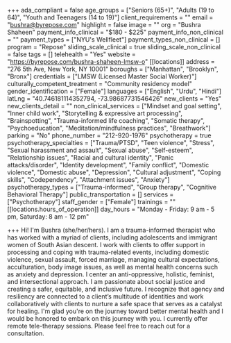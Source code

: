 +++
ada_compliant = false
age_groups = ["Seniors (65+)", "Adults (19 to 64)", "Youth and Teenagers (14 to 19)"]
client_requirements = ""
email = "bushra@byrepose.com"
highlight = false
image = ""
org = "Bushra Shaheen"
payment_info_clinical = "$180 - $225"
payment_info_non_clinical = ""
payment_types = ["NYU's Wellfleet"]
payment_types_non_clinical = []
program = "Repose"
sliding_scale_clinical = true
sliding_scale_non_clinical = false
tags = []
telehealth = "Yes"
website = "https://byrepose.com/bushra-shaheen-lmsw-o"
[[locations]]
address = "276 5th Ave, New York, NY 10001"
boroughs = ["Manhattan", "Brooklyn", "Bronx"]
credentials = ["LMSW (Licensed Master Social Worker)"]
culturally_competent_treatment = "Community residency model"
gender_identification = ["Female"]
languages = ["English", "Urdu", "Hindi"]
latLng = "40.746181114352794, -73.98687731546426"
new_clients = "Yes"
new_clients_detail = ""
non_clinical_services = ["Mindset and goal setting", "Inner child work", "Storytelling & expressive art processing", "Brainspotting", "Trauma-informed life coaching", "Somatic therapy", "Psychoeducation", "Meditation/mindfulness practices", "Breathwork"]
parking = "No"
phone_number = "212-920-1976"
psychotherapy = true
psychotherapy_specialties = ["Trauma/PTSD", "Teen violence", "Stress", "Sexual harassment and assault", "Sexual abuse", "Self-esteem", "Relationship issues", "Racial and cultural identity", "Panic attacks/disorder", "Identity development", "Family conflict", "Domestic violence", "Domestic abuse", "Depression", "Cultural adjustment", "Coping skills", "Codependency", "Attachment issues", "Anxiety"]
psychotherapy_types = ["Trauma-informed", "Group therapy", "Cognitive Behavioral Therapy"]
public_transportation = []
services = ["Psychotherapy"]
staff_gender = ["Female"]
trainings = ""
[[locations.hours_of_operation]]
day_hours = "Monday - Friday: 9 am - 5 pm, Saturday: 8 am - 12 pm"

+++
Hi! I'm Bushra (she/her/hers). I am a trauma-informed therapist who has worked with a myriad of clients, including adolescents and immigrant women of South Asian descent. I work with clients to offer support in processing and coping with trauma-related events, including domestic violence, sexual assault, forced marriage, managing cultural expectations, acculturation, body image issues, as well as mental health concerns such as anxiety and depression. I center an anti-oppressive, holistic, feminist, and intersectional approach. I am passionate about social justice and creating a safer, equitable, and inclusive future. I recognize that agency and resiliency are connected to a client’s multitude of identities and work collaboratively with clients to nurture a safe space that serves as a catalyst for healing. I'm glad you're on the journey toward better mental health and I would be honored to embark on this journey with you. I currently offer remote tele-therapy sessions. Please feel free to reach out for a consultation.